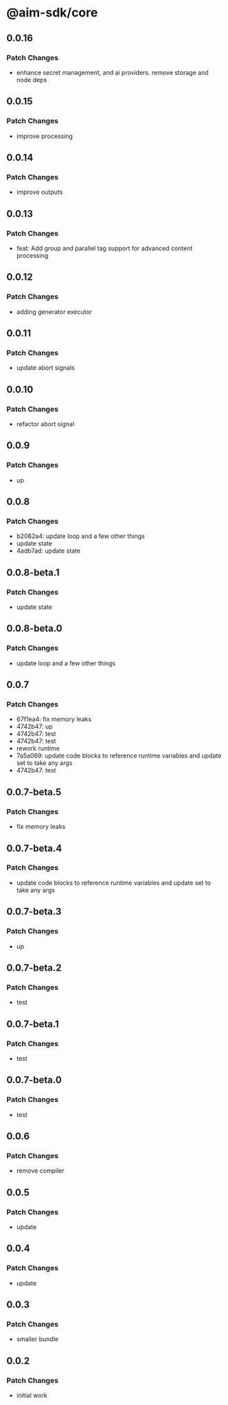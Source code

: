 # @aim-sdk/core

## 0.0.16

### Patch Changes

- enhance secret management, and ai providers. remove storage and node deps

## 0.0.15

### Patch Changes

- improve processing

## 0.0.14

### Patch Changes

- improve outputs

## 0.0.13

### Patch Changes

- feat: Add group and parallel tag support for advanced content processing

## 0.0.12

### Patch Changes

- adding generator executor

## 0.0.11

### Patch Changes

- update abort signals

## 0.0.10

### Patch Changes

- refactor abort signal

## 0.0.9

### Patch Changes

- up

## 0.0.8

### Patch Changes

- b2082a4: update loop and a few other things
- update state
- 4adb7ad: update state

## 0.0.8-beta.1

### Patch Changes

- update state

## 0.0.8-beta.0

### Patch Changes

- update loop and a few other things

## 0.0.7

### Patch Changes

- 67f1ea4: fix memory leaks
- 4742b47: up
- 4742b47: test
- 4742b47: test
- rework runtime
- 7a5a069: update code blocks to reference runtime variables and update set to take any args
- 4742b47: test

## 0.0.7-beta.5

### Patch Changes

- fix memory leaks

## 0.0.7-beta.4

### Patch Changes

- update code blocks to reference runtime variables and update set to take any args

## 0.0.7-beta.3

### Patch Changes

- up

## 0.0.7-beta.2

### Patch Changes

- test

## 0.0.7-beta.1

### Patch Changes

- test

## 0.0.7-beta.0

### Patch Changes

- test

## 0.0.6

### Patch Changes

- remove compiler

## 0.0.5

### Patch Changes

- update

## 0.0.4

### Patch Changes

- update

## 0.0.3

### Patch Changes

- smaller bundle

## 0.0.2

### Patch Changes

- initial work
